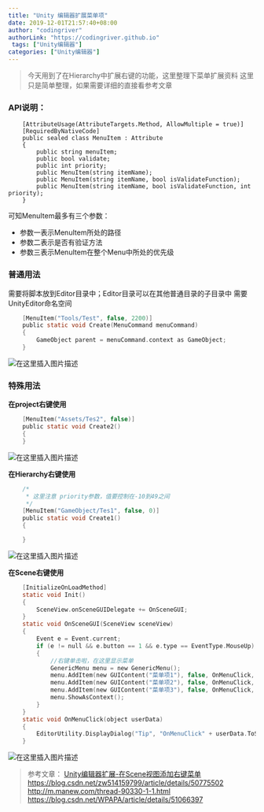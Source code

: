 ```yaml
---
title: "Unity 编辑器扩展菜单项"
date: 2019-12-01T21:57:40+08:00
author: "codingriver"
authorLink: "https://codingriver.github.io"
 tags: ["Unity编辑器"]
categories: ["Unity编辑器"]
---
```


<!--more-->

>今天用到了在Hierarchy中扩展右键的功能，这里整理下菜单扩展资料
>这里只是简单整理，如果需要详细的直接看参考文章

### API说明：

```
    [AttributeUsage(AttributeTargets.Method, AllowMultiple = true)]
    [RequiredByNativeCode]
    public sealed class MenuItem : Attribute
    {
        public string menuItem;
        public bool validate;
        public int priority;
        public MenuItem(string itemName);
        public MenuItem(string itemName, bool isValidateFunction);
        public MenuItem(string itemName, bool isValidateFunction, int priority);
    }
```
可知MenuItem最多有三个参数： 
- 参数一表示MenuItem所处的路径 
- 参数二表示是否有验证方法 
- 参数三表示MenuItem在整个Menu中所处的优先级 

### 普通用法
需要将脚本放到Editor目录中；Editor目录可以在其他普通目录的子目录中
需要UnityEditor命名空间
```c
    [MenuItem("Tools/Test", false, 2200)]
    public static void Create(MenuCommand menuCommand)
    {
	    GameObject parent = menuCommand.context as GameObject;
    }
```
  
  

![在这里插入图片描述](https://img-blog.csdnimg.cn/20181203185654802.png)  

### 特殊用法
**在project右键使用**
```c
    [MenuItem("Assets/Tes2", false)]
    public static void Create2()
    {
    }
```
  
  

![在这里插入图片描述](https://img-blog.csdnimg.cn/20181203185621295.png?x-oss-process=image/watermark,type_ZmFuZ3poZW5naGVpdGk,shadow_10,text_aHR0cHM6Ly9ibG9nLmNzZG4ubmV0L2NvZGluZ3JpdmVy,size_16,color_FFFFFF,t_70)  

**在Hierarchy右键使用**
```c
    /*
     * 这里注意 priority参数，值要控制在-10到49之间
     */
    [MenuItem("GameObject/Tes1", false, 0)]
    public static void Create1()
    {

    }
```
  
  

![在这里插入图片描述](https://img-blog.csdnimg.cn/20181203185637406.png)  

**在Scene右键使用**

```c
    [InitializeOnLoadMethod]
    static void Init()
    {
        SceneView.onSceneGUIDelegate += OnSceneGUI;
    }
    static void OnSceneGUI(SceneView sceneView)
    {
        Event e = Event.current;
        if (e != null && e.button == 1 && e.type == EventType.MouseUp)
        {
            //右键单击啦，在这里显示菜单
            GenericMenu menu = new GenericMenu();
            menu.AddItem(new GUIContent("菜单项1"), false, OnMenuClick, "menu_1");
            menu.AddItem(new GUIContent("菜单项2"), false, OnMenuClick, "menu_2");
            menu.AddItem(new GUIContent("菜单项3"), false, OnMenuClick, "menu_3");
            menu.ShowAsContext();
        }
    }
    static void OnMenuClick(object userData)
    {
        EditorUtility.DisplayDialog("Tip", "OnMenuClick" + userData.ToString(), "Ok");
    }
```
  
  

![在这里插入图片描述](https://img-blog.csdnimg.cn/20181203185725973.png)  


>参考文章：
>[Unity编辑器扩展-在Scene视图添加右键菜单](https://blog.csdn.net/yudianxia/article/details/79793978)
>https://blog.csdn.net/zw514159799/article/details/50775502
>http://m.manew.com/thread-90330-1-1.html
>https://blog.csdn.net/WPAPA/article/details/51066397
